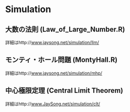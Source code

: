 # Simulation

## 大数の法則 (Law_of_Large_Number.R)
詳細はhttp://www.jaysong.net/simulation/llm/

## モンティ・ホール問題 (MontyHall.R)
詳細はhttp://www.jaysong.net/simulation/mhp/

## 中心極限定理 (Central Limit Theorem)
詳細はhttp://www.JaySong.net/simulation/clt/